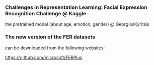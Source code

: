 ### Challenges in Representation Learning: Facial Expression Recognition Challenge @ Kaggle
the pretrained model (about age, emotion, gender) @ GeorgiosKyritsis 

### The new version of the FER datasets 
can be downloaded from the following websites:  

https://github.com/microsoft/FERPlus  
